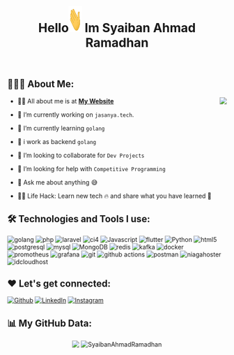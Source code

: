 <h1 align="center">Hello<img src="https://raw.githubusercontent.com/ABSphreak/ABSphreak/master/gifs/Hi.gif" width="30px" height="60px"> Im Syaiban Ahmad Ramadhan</h1>

<!--
**soumyajit4419/soumyajit4419** is a ✨ _special_ ✨ repository because its `README.md` (this file) appears on your GitHub profile.
Here are some ideas to get you started: -->

 <br/>

## 👨🏻‍💻 About Me:

<img  src="./thoughtworks-gif_dribbble.gif" height="290px" align="right" />

- 🙋‍♂️ All about me is at **[My Website](https://ibanrmaa.jasanya.tech/)**

- 🔭 I’m currently working on `jasanya.tech`.

- 🌱 I’m currently learning `golang`
  
- 🌱 i work as backend `golang`
  
- 👯 I’m looking to collaborate for `Dev Projects`

- 🤔 I’m looking for help with `Competitive Programming`

- 💬 Ask me about anything :sweat_smile:

- 👨‍💻 Life Hack: Learn new tech :fire: and share what you have learned :tada:

## 🛠️ Technologies and Tools I use:

<p>
<img alt="golang" src="https://img.shields.io/badge/golang-ffffff?style=for-the-badge&logo=go" height="25px"/>
<img alt="php" src="https://img.shields.io/badge/php-0000FF?style=for-the-badge&logo=php&logoColor=000000"  height="25px"/>
<img alt="laravel" src="https://img.shields.io/badge/laravel-FF0000?style=for-the-badge&logo=laravel&logoColor=FF0000"  height="25px"/>
<img alt="ci4" src="https://img.shields.io/badge/codeigniter4-ffffff?style=for-the-badge&logo=codeigniter&logoColor=fffff"  height="25px"/>
<img alt="Javascript" src="https://img.shields.io/badge/JavaScript-323330?style=for-the-badge&logo=javascript&logoColor=F7DF1E"  height="25px"/>
<img alt="flutter" src="https://img.shields.io/badge/flutter-ffffff?style=for-the-badge&logo=flutter&logoColor=61DAFB" height="25px"/>
 <img alt="Python" src="https://img.shields.io/badge/Python-14354C?style=for-the-badge&logo=python&logoColor=white" height="25px"/>
<img alt="html5" src="https://img.shields.io/badge/HTML5-E34F26?style=for-the-badge&logo=html5&logoColor=white" height="25px"/>
<img alt="postgresql" src="https://img.shields.io/badge/postgres-black?style=for-the-badge&logo=postgresql&logoColor=00FFFF" height="25px"/>
<img alt="mysql" src="https://img.shields.io/badge/mysql-white?style=for-the-badge&logo=mysql&logoColor=default" height="25px"/>
<img alt="MongoDB" src="https://img.shields.io/badge/-MongoDB-13aa52?style=flat-square&logo=mongodb&logoColor=white"  height="25px"/>
<img alt="redis" src="https://img.shields.io/badge/redis-white?&logo=redis" height="25px"/>
<img alt="kafka" src="https://img.shields.io/badge/kafka-764ABC?style=flat-square&logo=apache-kafka&logoColor=black" height="25px"/>
<img alt="docker" src="https://img.shields.io/badge/docker-white?style=flat-square&logo=docker" height="25px"/>
<img alt="promotheus" src="https://img.shields.io/badge/prometheus-ff7f00?style=flat-square&logo=prometheus" height="25px"/>
 <img alt="grafana" src="https://img.shields.io/badge/grafana-white?style=flat-square&logo=grafana" height="25px"/>
<img alt="git" src="https://img.shields.io/badge/-Git-F05032?style=flat-square&logo=git&logoColor=white" height="25px"/>
 <img alt="github actions" src="https://img.shields.io/badge/-Github_Actions-2088FF?style=flat-square&logo=github-actions&logoColor=white" height="25px"/>
 <img alt="postman" src="https://img.shields.io/badge/-Postman-00C7B7?style=flat-square&logo=postman&logoColor=white" height="25px"/>
 <img alt="niagahoster" src="https://img.shields.io/badge/-niagahoster-430098?style=flat-square&logo=niagahoster&logoColor=white" height="25px"/>
   <img alt="idcloudhost" src="https://img.shields.io/badge/-idcloudhost-0000FF?style=flat-square&logo=idcloudhost&logoColor=white" height="25px"/>
</p>

## ❤️ Let's get connected:

<p><a href="https://ibanrmaa.jasanya.tech/" target="_blank"><img alt="Github" src="https://img.shields.io/badge/syaibanahmadramadhan-9146FF.svg?&style=for-the-badge&logo=appveyor&logoColor=white" height="30px" /></a> <a href="https://www.linkedin.com/in/iban-rama/" target="_blank"><img alt="LinkedIn" src="https://img.shields.io/badge/linkedin-%230077B5.svg?&style=for-the-badge&logo=linkedin&logoColor=white"  height="30px"/></a> <a href="https://www.instagram.com/ibanrmaa/" target="_blank"><img alt="Instagram" src="https://img.shields.io/badge/Instagram-E4405F?style=for-the-badge&logo=instagram&logoColor=white"  height="30px"/></a>
</p>

## 📊 My GitHub Data:

<div align="center">
  <img align="center" src="https://github-readme-stats.anuraghazra1.vercel.app/api?username=SyaibanAhmadRamadhan&show_icons=true" />
  <img align="center" src="https://github-readme-streak-stats.herokuapp.com/?user=SyaibanAhmadRamadhan&" alt="SyaibanAhmadRamadhan" />
</div>
